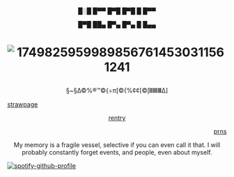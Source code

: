 <p align="center"> █░█ █▀▀ █▀█ █▀█ █ █▀▀
<p align="center"> █▀█ ██▄ █▀▄ █▀▄ █ █▄▄
 
# <p align="center"> ![17498259599898567614530311561241](https://github.com/user-attachments/assets/ce17320d-b248-45e4-b056-2e6d50310633)


 <p align="center"> §~§∆©%®™©{÷π[©{%¢¢[©[𝄃𝄃𝄂𝄂𝄀𝄁𝄃𝄂𝄂𝄃∆]

  [strawpage](https://herr-ic.straw.page/) <p align="center"> [rentry](https://rentry.co/cartoonia) <p align="right"> [prns](https://en.pronouns.page/@animatish)



<p align="center"> My memory is a fragile vessel, selective if you can even call it that. I will probably constantly forget events, and people, even about myself.

[![spotify-github-profile](https://spotify-github-profile.kittinanx.com/api/view?uid=31ocx5nuhqpzhylmbpjmm5t6cubm&cover_image=true&theme=novatorem&show_offline=true&background_color=ffffff&interchange=true&bar_color=3eb9e6&bar_color_cover=false)](https://spotify-github-profile.kittinanx.com/api/view?uid=31ocx5nuhqpzhylmbpjmm5t6cubm&redirect=true)
